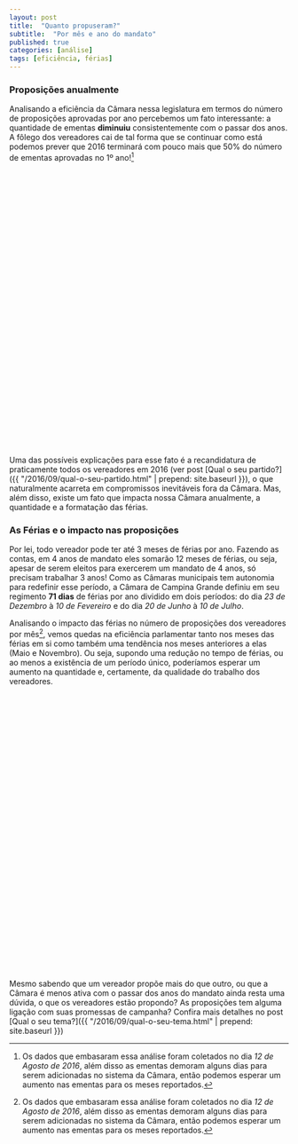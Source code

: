 ```yaml
---
layout: post
title:  "Quanto propuseram?"
subtitle:  "Por mês e ano do mandato"
published: true
categories: [análise]
tags: [eficiência, férias]
---
```




### Proposições anualmente

Analisando a eficiência da Câmara nessa legislatura em termos do número de proposições aprovadas por ano percebemos um fato interessante: a quantidade de ementas **diminuiu** consistentemente com o passar dos anos. A  fôlego dos vereadores cai de tal forma que se continuar como está podemos prever que 2016 terminará com pouco mais que 50% do número de ementas aprovadas no 1º ano![^footnote-dia-coleta]

<!--html_preserve--><div id="htmlwidget-47522624568eb146374b" style="width:100%;height:500px;" class="highchart html-widget"></div>
<script type="application/json" data-for="htmlwidget-47522624568eb146374b">{"x":{"hc_opts":{"title":{"text":"Nº de Ementas por Ano"},"yAxis":{"title":{"text":null},"plotLines":[{"value":1663,"color":"green","width":2,"zIndex":4,"dashStyle":"dash","label":{"text":"50% do 1º ano de Mandato","style":{"fontWeight":"bold","color":"green"}}}]},"credits":{"enabled":false},"exporting":{"enabled":false},"plotOptions":{"series":{"turboThreshold":0}},"chart":{"type":"column"},"xAxis":{"categories":[2013,2014,2015,2016]},"series":[{"name":"Ementas","showInLegend":false,"data":[3326,2771,2409,1234]},{"name":"Ementas","type":"line","showInLegend":false,"data":[3326,2771,2409,1234]}]},"theme":{"chart":{"backgroundColor":"transparent"}},"conf_opts":{"global":{"Date":null,"VMLRadialGradientURL":"http =//code.highcharts.com/list(version)/gfx/vml-radial-gradient.png","canvasToolsURL":"http =//code.highcharts.com/list(version)/modules/canvas-tools.js","getTimezoneOffset":null,"timezoneOffset":0,"useUTC":true},"lang":{"contextButtonTitle":"Chart context menu","decimalPoint":".","downloadJPEG":"Download JPEG image","downloadPDF":"Download PDF document","downloadPNG":"Download PNG image","downloadSVG":"Download SVG vector image","drillUpText":"Back to {series.name}","invalidDate":null,"loading":"Loading...","months":["January","February","March","April","May","June","July","August","September","October","November","December"],"noData":"No data to display","numericSymbols":["k","M","G","T","P","E"],"printChart":"Print chart","resetZoom":"Reset zoom","resetZoomTitle":"Reset zoom level 1:1","shortMonths":["Jan","Feb","Mar","Apr","May","Jun","Jul","Aug","Sep","Oct","Nov","Dec"],"thousandsSep":" ","weekdays":["Sunday","Monday","Tuesday","Wednesday","Thursday","Friday","Saturday"]}},"type":"chart","fonts":[],"debug":false},"evals":[],"jsHooks":[]}</script><!--/html_preserve-->

Uma das possíveis explicações para esse fato é a recandidatura de praticamente todos os vereadores em 2016 (ver post [Qual o seu partido?]({{ "/2016/09/qual-o-seu-partido.html" | prepend: site.baseurl }}), o que naturalmente acarreta em compromissos inevitáveis fora da Câmara. Mas, além disso, existe um fato que impacta nossa Câmara anualmente, a quantidade e a formatação das férias.

### As Férias e o impacto nas proposições
Por lei, todo vereador pode ter até 3 meses de férias por ano. Fazendo as contas, em 4 anos de mandato eles somarão 12 meses de férias, ou seja, apesar de serem eleitos para exercerem um mandato de 4 anos, só precisam trabalhar 3 anos! Como as Câmaras municipais tem autonomia para redefinir esse período, a Câmara de Campina Grande definiu em seu regimento **71 dias** de férias por ano dividido em dois períodos: do dia *23 de Dezembro* à *10 de Fevereiro* e do dia *20 de Junho* à *10 de Julho*.

Analisando o impacto das férias no número de proposições dos vereadores por mês[^footnote-dia-coleta], vemos quedas na eficiência parlamentar tanto nos meses das férias em si como também uma tendência nos meses anteriores a elas (Maio e Novembro). Ou seja, supondo uma redução no tempo de férias, ou ao menos a existência de um período único, poderíamos esperar um aumento na quantidade e, certamente, da qualidade do trabalho dos vereadores. 

<!--html_preserve--><div id="htmlwidget-1e5cbf62eae29d954d05" style="width:100%;height:500px;" class="highchart html-widget"></div>
<script type="application/json" data-for="htmlwidget-1e5cbf62eae29d954d05">{"x":{"hc_opts":{"title":{"text":"Nº de Ementas por Mês"},"yAxis":{"title":"","type":"linear"},"credits":{"enabled":false},"exporting":{"enabled":false},"plotOptions":{"series":{"turboThreshold":0,"showInLegend":true,"marker":{"enabled":true}},"scatter":{"marker":{"symbol":"circle"}},"bubble":{"minSize":5,"maxSize":25},"treemap":{"layoutAlgorithm":"squarified"}},"series":[{"name":"Jan","type":"column","data":[{"Ano":2013,"Mes":"Jan","n":2,"x":2013,"y":2},{"Ano":2014,"Mes":"Jan","n":3,"x":2014,"y":3},{"Ano":2015,"Mes":"Jan","n":2,"x":2015,"y":2},{"Ano":2016,"Mes":"Jan","n":13,"x":2016,"y":13}]},{"name":"Fev","type":"column","data":[{"Ano":2013,"Mes":"Fev","n":4,"x":2013,"y":4},{"Ano":2014,"Mes":"Fev","n":15,"x":2014,"y":15},{"Ano":2015,"Mes":"Fev","n":98,"x":2015,"y":98},{"Ano":2016,"Mes":"Fev","n":77,"x":2016,"y":77}]},{"name":"Mar","type":"column","data":[{"Ano":2013,"Mes":"Mar","n":310,"x":2013,"y":310},{"Ano":2014,"Mes":"Mar","n":248,"x":2014,"y":248},{"Ano":2015,"Mes":"Mar","n":376,"x":2015,"y":376},{"Ano":2016,"Mes":"Mar","n":191,"x":2016,"y":191}]},{"name":"Abr","type":"column","data":[{"Ano":2013,"Mes":"Abr","n":531,"x":2013,"y":531},{"Ano":2014,"Mes":"Abr","n":452,"x":2014,"y":452},{"Ano":2015,"Mes":"Abr","n":321,"x":2015,"y":321},{"Ano":2016,"Mes":"Abr","n":298,"x":2016,"y":298}]},{"name":"Mai","type":"column","data":[{"Ano":2013,"Mes":"Mai","n":238,"x":2013,"y":238},{"Ano":2014,"Mes":"Mai","n":357,"x":2014,"y":357},{"Ano":2015,"Mes":"Mai","n":213,"x":2015,"y":213},{"Ano":2016,"Mes":"Mai","n":198,"x":2016,"y":198}]},{"name":"Jun","type":"column","data":[{"Ano":2013,"Mes":"Jun","n":192,"x":2013,"y":192},{"Ano":2014,"Mes":"Jun","n":225,"x":2014,"y":225},{"Ano":2015,"Mes":"Jun","n":33,"x":2015,"y":33},{"Ano":2016,"Mes":"Jun","n":112,"x":2016,"y":112}]},{"name":"Jul","type":"column","data":[{"Ano":2013,"Mes":"Jul","n":399,"x":2013,"y":399},{"Ano":2014,"Mes":"Jul","n":215,"x":2014,"y":215},{"Ano":2015,"Mes":"Jul","n":516,"x":2015,"y":516},{"Ano":2016,"Mes":"Jul","n":302,"x":2016,"y":302}]},{"name":"Ago","type":"column","data":[{"Ano":2013,"Mes":"Ago","n":403,"x":2013,"y":403},{"Ano":2014,"Mes":"Ago","n":108,"x":2014,"y":108},{"Ano":2015,"Mes":"Ago","n":180,"x":2015,"y":180},{"Ano":2016,"Mes":"Ago","n":43,"x":2016,"y":43}]},{"name":"Set","type":"column","data":[{"Ano":2013,"Mes":"Set","n":289,"x":2013,"y":289},{"Ano":2014,"Mes":"Set","n":63,"x":2014,"y":63},{"Ano":2015,"Mes":"Set","n":178,"x":2015,"y":178}]},{"name":"Out","type":"column","data":[{"Ano":2013,"Mes":"Out","n":373,"x":2013,"y":373},{"Ano":2014,"Mes":"Out","n":341,"x":2014,"y":341},{"Ano":2015,"Mes":"Out","n":228,"x":2015,"y":228}]},{"name":"Nov","type":"column","data":[{"Ano":2013,"Mes":"Nov","n":322,"x":2013,"y":322},{"Ano":2014,"Mes":"Nov","n":481,"x":2014,"y":481},{"Ano":2015,"Mes":"Nov","n":220,"x":2015,"y":220}]},{"name":"Dez","type":"column","data":[{"Ano":2013,"Mes":"Dez","n":263,"x":2013,"y":263},{"Ano":2014,"Mes":"Dez","n":263,"x":2014,"y":263},{"Ano":2015,"Mes":"Dez","n":44,"x":2015,"y":44}]}],"xAxis":{"type":"linear","title":""}},"theme":{"chart":{"backgroundColor":"transparent"}},"conf_opts":{"global":{"Date":null,"VMLRadialGradientURL":"http =//code.highcharts.com/list(version)/gfx/vml-radial-gradient.png","canvasToolsURL":"http =//code.highcharts.com/list(version)/modules/canvas-tools.js","getTimezoneOffset":null,"timezoneOffset":0,"useUTC":true},"lang":{"contextButtonTitle":"Chart context menu","decimalPoint":".","downloadJPEG":"Download JPEG image","downloadPDF":"Download PDF document","downloadPNG":"Download PNG image","downloadSVG":"Download SVG vector image","drillUpText":"Back to {series.name}","invalidDate":null,"loading":"Loading...","months":["January","February","March","April","May","June","July","August","September","October","November","December"],"noData":"No data to display","numericSymbols":["k","M","G","T","P","E"],"printChart":"Print chart","resetZoom":"Reset zoom","resetZoomTitle":"Reset zoom level 1:1","shortMonths":["Jan","Feb","Mar","Apr","May","Jun","Jul","Aug","Sep","Oct","Nov","Dec"],"thousandsSep":" ","weekdays":["Sunday","Monday","Tuesday","Wednesday","Thursday","Friday","Saturday"]}},"type":"chart","fonts":[],"debug":false},"evals":[],"jsHooks":[]}</script><!--/html_preserve-->

[^footnote-dia-coleta]: Os dados que embasaram essa análise foram coletados no dia *12 de Agosto de 2016*, além disso as ementas demoram alguns dias para serem adicionadas no sistema da Câmara, então podemos esperar um aumento nas ementas para os meses reportados.

Mesmo sabendo que um vereador propõe mais do que outro, ou que a Câmara é menos ativa com o passar dos anos do mandato ainda resta uma dúvida, o que os vereadores estão propondo? As proposições tem alguma ligação com suas promessas de campanha? Confira mais detalhes no post [Qual o seu tema?]({{ "/2016/09/qual-o-seu-tema.html" | prepend: site.baseurl }})
